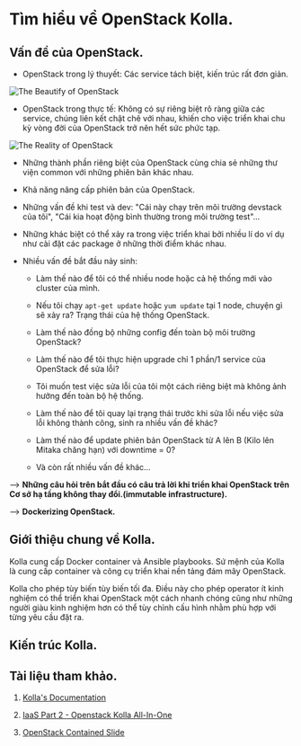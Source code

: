 # Tìm hiểu về OpenStack Kolla.


## Vấn đề của OpenStack.

- OpenStack trong lý thuyết: Các service tách biệt, kiến trúc rất đơn giản.

![The Beautify of OpenStack](https://allthingsopendotcom.files.wordpress.com/2014/10/screen-shot-2014-10-22-at-8-39-48-am.png)

- OpenStack trong thực tế: Không có sự riêng biệt rõ ràng giữa các service, chúng liên kết chặt chẽ với nhau, khiến cho việc triển khai chu kỳ vòng đời của OpenStack trở nên hết sức phức tạp.

![The Reality of OpenStack](https://allthingsopendotcom.files.wordpress.com/2014/10/screen-shot-2014-10-22-at-8-42-30-am.png)

- Những thành phần riêng biệt của OpenStack cùng chia sẻ những thư viện common với những phiên bản khác nhau.

- Khả năng nâng cấp phiên bản của OpenStack.

- Những vấn đề khi test và dev: "Cái này chạy trên môi trường devstack của tôi", "Cái kia hoạt động bình thường trong môi trường test"...

- Những khác biệt có thể xảy ra trong việc triển khai bởi nhiều lí do ví dụ như cài đặt các package ở những thời điểm khác nhau.

- Nhiều vấn đề bắt đầu nảy sinh:

    + Làm thế nào để tôi có thể nhiều node hoặc cả hệ thống mới vào cluster của mình.

    + Nếu tôi chạy `apt-get update` hoặc `yum update` tại 1 node, chuyện gì sẽ xảy ra? Trạng thái của hệ thống OpenStack.

    + Làm thế nào đồng bộ những config đến toàn bộ môi trường OpenStack?

    + Làm thế nào để tôi thực hiện upgrade chỉ 1 phần/1 service của OpenStack để sửa lỗi?

    + Tôi muốn test việc sửa lỗi của tôi một cách riêng biệt mà không ảnh hưởng đến toàn bộ hệ thống.

    + Làm thế nào để tôi quay lại trạng thái trước khi sửa lỗi nếu việc sửa lỗi không thành công, sinh ra nhiều vấn đề khác?

    + Làm thế nào để update phiên bản OpenStack từ A lên B (Kilo lên Mitaka chăng hạn) với downtime = 0?

    + Và còn rất nhiều vấn đề khác...

--> __Những câu hỏi trên bắt đầu có câu trả lời khi triển khai OpenStack trên Cơ sở hạ tầng không thay đổi.(immutable infrastructure).__

--> __Dockerizing OpenStack.__

## Giới thiệu chung về Kolla.

Kolla cung cấp Docker container và Ansible playbooks. Sứ mệnh của Kolla là cung cấp container và công cụ triển khai nền tảng đám mây OpenStack.

Kolla cho phép tùy biến tùy biến tối đa. Điều này cho phép operator ít kinh nghiệm có thể triển khai OpenStack một cách nhanh chóng cũng như những người giàu kinh nghiệm hơn có thể tùy chỉnh cấu hình nhằm phù hợp với từng yêu cầu đặt ra.

## Kiến trúc Kolla.

## Tài liệu tham khảo.

1. [Kolla's Documentation](http://docs.openstack.org/developer/kolla/)

2. [IaaS Part 2 - Openstack Kolla All-In-One](http://mntdevops.com/2016/08/08/iaas-2/)

3. [OpenStack Contained Slide](http://events.linuxfoundation.org/sites/events/files/slides/CloudOpen2015.pdf)
